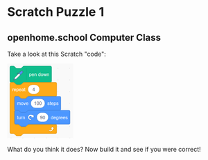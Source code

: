 # Scratch Puzzle 1
## openhome.school Computer Class

Take a look at this Scratch "code":

![Puzzle 1](/puzzles/simple-1.png)

What do you think it does?  Now build it and see if you were correct!

